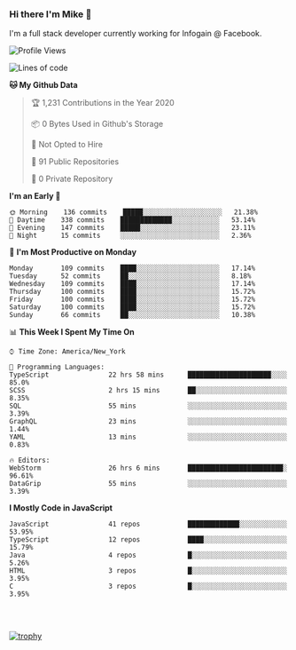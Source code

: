 ### Hi there I'm Mike 👋
I'm a full stack developer currently working for Infogain @ Facebook.

<!--START_SECTION:waka-->
![Profile Views](http://img.shields.io/badge/Profile%20Views-0-blue)

![Lines of code](https://img.shields.io/badge/From%20Hello%20World%20I%27ve%20Written-7.2%20million%20lines%20of%20code-blue)

**🐱 My Github Data** 

> 🏆 1,231 Contributions in the Year 2020
 > 
> 📦 0 Bytes Used in Github's Storage 
 > 
> 🚫 Not Opted to Hire
 > 
> 📜 91 Public Repositories
 > 
> 🔑 0 Private Repository 
 > 
**I'm an Early 🐤** 

```text
🌞 Morning    136 commits    █████░░░░░░░░░░░░░░░░░░░░   21.38% 
🌆 Daytime    338 commits    █████████████░░░░░░░░░░░░   53.14% 
🌃 Evening    147 commits    █████░░░░░░░░░░░░░░░░░░░░   23.11% 
🌙 Night      15 commits     ░░░░░░░░░░░░░░░░░░░░░░░░░   2.36%

```
📅 **I'm Most Productive on Monday** 

```text
Monday       109 commits    ████░░░░░░░░░░░░░░░░░░░░░   17.14% 
Tuesday      52 commits     ██░░░░░░░░░░░░░░░░░░░░░░░   8.18% 
Wednesday    109 commits    ████░░░░░░░░░░░░░░░░░░░░░   17.14% 
Thursday     100 commits    ████░░░░░░░░░░░░░░░░░░░░░   15.72% 
Friday       100 commits    ████░░░░░░░░░░░░░░░░░░░░░   15.72% 
Saturday     100 commits    ████░░░░░░░░░░░░░░░░░░░░░   15.72% 
Sunday       66 commits     ██░░░░░░░░░░░░░░░░░░░░░░░   10.38%

```


📊 **This Week I Spent My Time On** 

```text
⌚︎ Time Zone: America/New_York

💬 Programming Languages: 
TypeScript               22 hrs 58 mins      █████████████████████░░░░   85.0% 
SCSS                     2 hrs 15 mins       ██░░░░░░░░░░░░░░░░░░░░░░░   8.35% 
SQL                      55 mins             ░░░░░░░░░░░░░░░░░░░░░░░░░   3.39% 
GraphQL                  23 mins             ░░░░░░░░░░░░░░░░░░░░░░░░░   1.44% 
YAML                     13 mins             ░░░░░░░░░░░░░░░░░░░░░░░░░   0.83%

🔥 Editors: 
WebStorm                 26 hrs 6 mins       ████████████████████████░   96.61% 
DataGrip                 55 mins             ░░░░░░░░░░░░░░░░░░░░░░░░░   3.39%

```

**I Mostly Code in JavaScript** 

```text
JavaScript               41 repos            █████████████░░░░░░░░░░░░   53.95% 
TypeScript               12 repos            ████░░░░░░░░░░░░░░░░░░░░░   15.79% 
Java                     4 repos             █░░░░░░░░░░░░░░░░░░░░░░░░   5.26% 
HTML                     3 repos             █░░░░░░░░░░░░░░░░░░░░░░░░   3.95% 
C                        3 repos             █░░░░░░░░░░░░░░░░░░░░░░░░   3.95%

```



<!--END_SECTION:waka-->

##### &nbsp;
[![trophy](https://github-profile-trophy.vercel.app/?username=uptonm&theme=dracula)](https://github.com/ryo-ma/github-profile-trophy)
